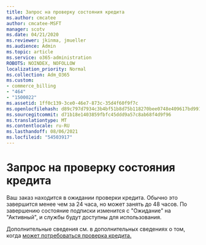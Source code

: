 ```yaml
---
title: Запрос на проверку состояния кредита
ms.author: cmcatee
author: cmcatee-MSFT
manager: scotv
ms.date: 04/21/2020
ms.reviewer: jkinma, jmueller
ms.audience: Admin
ms.topic: article
ms.service: o365-administration
ROBOTS: NOINDEX, NOFOLLOW
localization_priority: Normal
ms.collection: Adm_O365
ms.custom:
- commerce_billing
- "464"
- "1500022"
ms.assetid: 1ff0c139-3ce0-46e7-873c-35d4f60f9f7c
ms.openlocfilehash: d89c797d7934c3b4bf51b8d75b118270bee0748e409617bd991b9eb1a38ce5c9
ms.sourcegitcommit: d71b18e1403859fbfc45ddd9a57c8ab68f4d9f96
ms.translationtype: MT
ms.contentlocale: ru-RU
ms.lasthandoff: 08/06/2021
ms.locfileid: "54503917"
---
```

# <a name="credit-check-status-request"></a>Запрос на проверку состояния кредита

Ваш заказ находится в ожидании проверки кредита. Обычно это завершится менее чем за 24 часа, но может занять до 48 часов. По завершению состояние подписки изменится с "Ожидание" на "Активный", и службы будут доступны для использования.

Дополнительные сведения см. в дополнительных сведениях о том, когда [может потребоваться проверка кредита.](/microsoft-365/commerce/billing-and-payments/pay-for-your-subscription#pay-by-invoice-check-or-eft)
